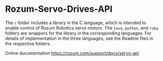 # Rozum-Servo-Drives-API
The `c` folder includes a library in the C language, which is intended to enable control of Rozum Robotics servo motors.
The `java`, `python`, and `ruby` folders are wrappers for the library in the corresponding languages.
For details of implementation in the three languages, see the Readme files in the respective folders.

Online ducumentation
https://rozum.com/support/docs/servo-api